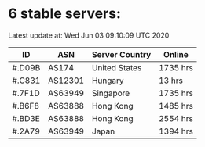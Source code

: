 # 6 stable servers:

Latest update at: Wed Jun 03 09:10:09 UTC 2020

| ID | ASN | Server Country | Online |
| -- | --- | -------------- | ------ |
| #.D09B | AS174 | United States | 1735 hrs |
| #.C831 | AS12301 | Hungary | 13 hrs |
| #.7F1D | AS63949 | Singapore | 1735 hrs |
| #.B6F8 | AS63888 | Hong Kong | 1485 hrs |
| #.BD3E | AS63888 | Hong Kong | 2554 hrs |
| #.2A79 | AS63949 | Japan | 1394 hrs |

